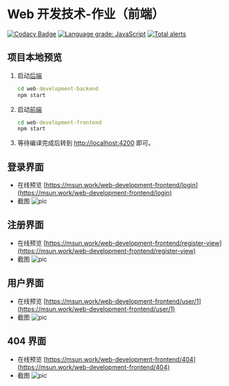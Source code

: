 # Web 开发技术-作业（前端）

[![Codacy Badge](https://app.codacy.com/project/badge/Grade/8a2364d50fdd4f4ca376c8bd22c9e238)](https://www.codacy.com/manual/910204019/web-development-frontend?utm_source=github.com&amp;utm_medium=referral&amp;utm_content=Marshall-Sun/web-development-frontend&amp;utm_campaign=Badge_Grade)
[![Language grade: JavaScript](https://img.shields.io/lgtm/grade/javascript/g/Marshall-Sun/web-development-frontend.svg?logo=lgtm&logoWidth=18&color=blueviolet)](https://lgtm.com/projects/g/Marshall-Sun/web-development-frontend/context:javascript)
[![Total alerts](https://img.shields.io/lgtm/alerts/g/Marshall-Sun/web-development-frontend.svg?logo=lgtm&logoWidth=18&color=blueviolet)](https://lgtm.com/projects/g/Marshall-Sun/web-development-frontend/alerts/)

## 项目本地预览

1. 启动[后端](https://github.com/Marshall-Sun/web-development-backend)

   ```cmd
   cd web-development-backend
   npm start
   ```

2. 启动[前端](https://github.com/Marshall-Sun/web-development-frontend)

   ```cmd
   cd web-development-frontend
   npm start
   ```

3. 等待编译完成后转到 [http://localhost:4200](http://localhost:4200) 即可。

## 登录界面

- 在线预览 [https://msun.work/web-development-frontend/login](https://msun.work/web-development-frontend/login)
- 截图 ![pic](https://cdn.jsdelivr.net/gh/marshall-sun/web-development-frontend/src/assets/login.png)

## 注册界面

- 在线预览 [https://msun.work/web-development-frontend/register-view](https://msun.work/web-development-frontend/register-view)
- 截图 ![pic](https://cdn.jsdelivr.net/gh/marshall-sun/web-development-frontend/src/assets/register.png)

## 用户界面

- 在线预览 [https://msun.work/web-development-frontend/user/1](https://msun.work/web-development-frontend/user/1)
- 截图 ![pic](https://cdn.jsdelivr.net/gh/marshall-sun/web-development-frontend/src/assets/user-detail.png)

## 404 界面

- 在线预览 [https://msun.work/web-development-frontend/404](https://msun.work/web-development-frontend/404)
- 截图 ![pic](https://cdn.jsdelivr.net/gh/marshall-sun/web-development-frontend/src/assets/404.png)
